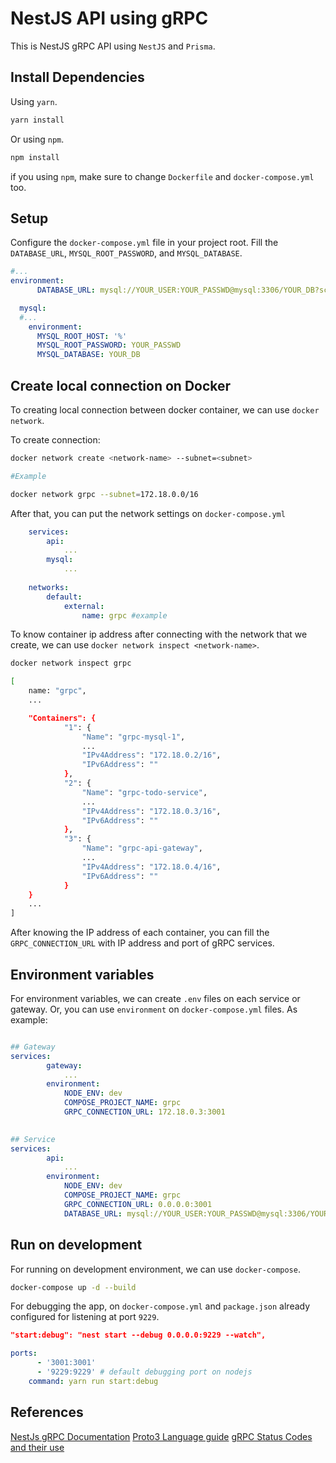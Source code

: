 # NestJS API using gRPC

This is NestJS gRPC API using `NestJS` and `Prisma`.

## Install Dependencies

Using `yarn`.

```bash
yarn install
```

Or using `npm`.

```bash
npm install
```

if you using `npm`, make sure to change `Dockerfile` and `docker-compose.yml` too.

## Setup

Configure the `docker-compose.yml` file in your project root. Fill the `DATABASE_URL`, `MYSQL_ROOT_PASSWORD`, and `MYSQL_DATABASE`.

```yml
#...
environment:
      DATABASE_URL: mysql://YOUR_USER:YOUR_PASSWD@mysql:3306/YOUR_DB?schema=public

  mysql:
  #...
    environment:
      MYSQL_ROOT_HOST: '%'
      MYSQL_ROOT_PASSWORD: YOUR_PASSWD
      MYSQL_DATABASE: YOUR_DB
```

## Create local connection on Docker

To creating local connection between docker container, we can use `docker network`.

To create connection:

```bash
docker network create <network-name> --subnet=<subnet>

#Example

docker network grpc --subnet=172.18.0.0/16
```

After that, you can put the network settings on `docker-compose.yml`

```yml
    services:
        api:
            ...
        mysql:
            ...
    
    networks:
        default:
            external:
                name: grpc #example
```

To know container ip address after connecting with the network that we create, we can use `docker network inspect <network-name>`.

```bash
docker network inspect grpc

[
    name: "grpc",
    ...

    "Containers": {
            "1": {
                "Name": "grpc-mysql-1",
                ...
                "IPv4Address": "172.18.0.2/16",
                "IPv6Address": ""
            },
            "2": {
                "Name": "grpc-todo-service",
                ...
                "IPv4Address": "172.18.0.3/16",
                "IPv6Address": ""
            },
            "3": {
                "Name": "grpc-api-gateway",
                ...
                "IPv4Address": "172.18.0.4/16",
                "IPv6Address": ""
            }
    }
    ...
]
```

After knowing the IP address of each container, you can fill the `GRPC_CONNECTION_URL` with IP address and port of gRPC services.

## Environment variables

For environment variables, we can create `.env` files on each service or gateway. Or, you can use `environment` on `docker-compose.yml` files.
As example:

```yml

## Gateway
services:
        gateway:
            ...
        environment:
            NODE_ENV: dev
            COMPOSE_PROJECT_NAME: grpc
            GRPC_CONNECTION_URL: 172.18.0.3:3001
            

## Service
services:
        api:
            ...
        environment:
            NODE_ENV: dev
            COMPOSE_PROJECT_NAME: grpc
            GRPC_CONNECTION_URL: 0.0.0.0:3001
            DATABASE_URL: mysql://YOUR_USER:YOUR_PASSWD@mysql:3306/YOUR_DB?schema=public

```

## Run on development

For running on development environment, we can use `docker-compose`.

```bash
docker-compose up -d --build
```

For debugging the app, on `docker-compose.yml` and `package.json` already configured for listening at port `9229`.

```json
"start:debug": "nest start --debug 0.0.0.0:9229 --watch",
```

```yml
ports:
      - '3001:3001'
      - '9229:9229' # default debugging port on nodejs
    command: yarn run start:debug
```

## References

[NestJs gRPC Documentation](https://docs.nestjs.com/microservices/grpc)
[Proto3 Language guide](https://developers.google.com/protocol-buffers/docs/proto3)
[gRPC Status Codes and their use](https://grpc.github.io/grpc/core/md_doc_statuscodes.html)
